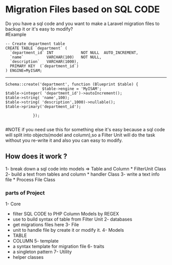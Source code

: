 # Migration Files based on SQL CODE
Do you have a sql code  and you want to make a Laravel migration files to backup it or it's easy to modify?
<br>
#Example
```
-- Create department table
CREATE TABLE `department` (
  `department_id` INT            NOT NULL  AUTO_INCREMENT,
  `name`          VARCHAR(100)   NOT NULL,
  `description`   VARCHAR(1000),
  PRIMARY KEY  (`department_id`)
) ENGINE=MyISAM;

```
---------------
```
Schema::create('department', function (Blueprint $table) {
                $table->engine = 'MyISAM';
$table->integer( 'department_id')->autoIncrement();
$table->string( 'name',100);
$table->string( 'description',1000)->nullable();
$table->primary('department_id');

            });
            
```

#NOTE
if you need use this for something else it's easy because a sql code will split into objects(model and column),so a Filter Unit will do the task without you re-write it and also you can easy to modify.

## How does it work ?
1- break down a  sql code into models => Table and Column
    * FilterUnit Class
2- build a text from tables and column
    * handler Class
3- write a text info file
    * Process File Class

### parts of Project
1- Core
   *  filter SQL CODE to PHP Column Models by REGEX
   *  use to build syntax of table from Filter Unit
2- databases
   * get  migrations files here
3- File
   * unit to handle file by create it or modify it.
4- Models
   * TABLE
   * COLUMN
5- template
   * a syntax template for migration file
6- traits
   * a singleton pattern
7- Utility
   * helper classes
